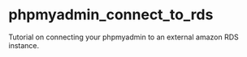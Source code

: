 # phpmyadmin_connect_to_rds
Tutorial on connecting your phpmyadmin to an external amazon RDS instance.
